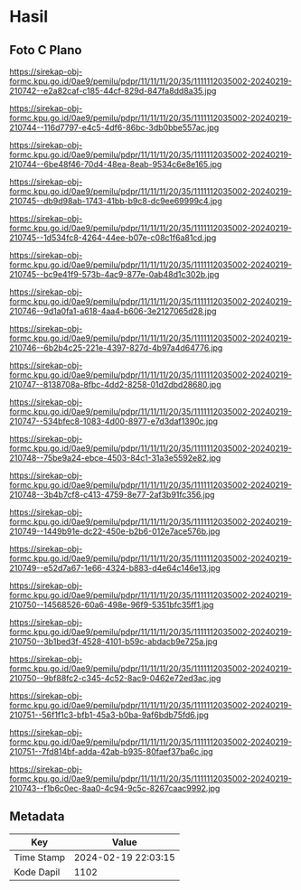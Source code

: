 # Hasil

## Foto C Plano

https://sirekap-obj-formc.kpu.go.id/0ae9/pemilu/pdpr/11/11/11/20/35/1111112035002-20240219-210742--e2a82caf-c185-44cf-829d-847fa8dd8a35.jpg

https://sirekap-obj-formc.kpu.go.id/0ae9/pemilu/pdpr/11/11/11/20/35/1111112035002-20240219-210744--116d7797-e4c5-4df6-86bc-3db0bbe557ac.jpg

https://sirekap-obj-formc.kpu.go.id/0ae9/pemilu/pdpr/11/11/11/20/35/1111112035002-20240219-210744--6be48f46-70d4-48ea-8eab-9534c6e8e165.jpg

https://sirekap-obj-formc.kpu.go.id/0ae9/pemilu/pdpr/11/11/11/20/35/1111112035002-20240219-210745--db9d98ab-1743-41bb-b9c8-dc9ee69999c4.jpg

https://sirekap-obj-formc.kpu.go.id/0ae9/pemilu/pdpr/11/11/11/20/35/1111112035002-20240219-210745--1d534fc8-4264-44ee-b07e-c08c1f6a81cd.jpg

https://sirekap-obj-formc.kpu.go.id/0ae9/pemilu/pdpr/11/11/11/20/35/1111112035002-20240219-210745--bc9e41f9-573b-4ac9-877e-0ab48d1c302b.jpg

https://sirekap-obj-formc.kpu.go.id/0ae9/pemilu/pdpr/11/11/11/20/35/1111112035002-20240219-210746--9d1a0fa1-a618-4aa4-b606-3e2127065d28.jpg

https://sirekap-obj-formc.kpu.go.id/0ae9/pemilu/pdpr/11/11/11/20/35/1111112035002-20240219-210746--6b2b4c25-221e-4397-827d-4b97a4d64776.jpg

https://sirekap-obj-formc.kpu.go.id/0ae9/pemilu/pdpr/11/11/11/20/35/1111112035002-20240219-210747--8138708a-8fbc-4dd2-8258-01d2dbd28680.jpg

https://sirekap-obj-formc.kpu.go.id/0ae9/pemilu/pdpr/11/11/11/20/35/1111112035002-20240219-210747--534bfec8-1083-4d00-8977-e7d3daf1390c.jpg

https://sirekap-obj-formc.kpu.go.id/0ae9/pemilu/pdpr/11/11/11/20/35/1111112035002-20240219-210748--75be9a24-ebce-4503-84c1-31a3e5592e82.jpg

https://sirekap-obj-formc.kpu.go.id/0ae9/pemilu/pdpr/11/11/11/20/35/1111112035002-20240219-210748--3b4b7cf8-c413-4759-8e77-2af3b91fc356.jpg

https://sirekap-obj-formc.kpu.go.id/0ae9/pemilu/pdpr/11/11/11/20/35/1111112035002-20240219-210749--1449b91e-dc22-450e-b2b6-012e7ace576b.jpg

https://sirekap-obj-formc.kpu.go.id/0ae9/pemilu/pdpr/11/11/11/20/35/1111112035002-20240219-210749--e52d7a67-1e66-4324-b883-d4e64c146e13.jpg

https://sirekap-obj-formc.kpu.go.id/0ae9/pemilu/pdpr/11/11/11/20/35/1111112035002-20240219-210750--14568526-60a6-498e-96f9-5351bfc35ff1.jpg

https://sirekap-obj-formc.kpu.go.id/0ae9/pemilu/pdpr/11/11/11/20/35/1111112035002-20240219-210750--3b1bed3f-4528-4101-b59c-abdacb9e725a.jpg

https://sirekap-obj-formc.kpu.go.id/0ae9/pemilu/pdpr/11/11/11/20/35/1111112035002-20240219-210750--9bf88fc2-c345-4c52-8ac9-0462e72ed3ac.jpg

https://sirekap-obj-formc.kpu.go.id/0ae9/pemilu/pdpr/11/11/11/20/35/1111112035002-20240219-210751--56f1f1c3-bfb1-45a3-b0ba-9af6bdb75fd6.jpg

https://sirekap-obj-formc.kpu.go.id/0ae9/pemilu/pdpr/11/11/11/20/35/1111112035002-20240219-210751--7fd814bf-adda-42ab-b935-80faef37ba6c.jpg

https://sirekap-obj-formc.kpu.go.id/0ae9/pemilu/pdpr/11/11/11/20/35/1111112035002-20240219-210743--f1b6c0ec-8aa0-4c94-9c5c-8267caac9992.jpg


## Metadata

| Key        | Value               |
| ---------- | ------------------- |
| Time Stamp | 2024-02-19 22:03:15 |
| Kode Dapil | 1102                |



